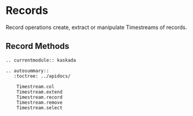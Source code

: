 # Records

Record operations create, extract or manipulate Timestreams of records.

## Record Methods

```{eval-rst}
.. currentmodule:: kaskada

.. autosummary::
   :toctree: ../apidocs/

    Timestream.col
    Timestream.extend
    Timestream.record
    Timestream.remove
    Timestream.select
```